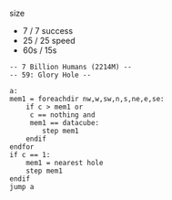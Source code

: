
size
* 7 / 7
success
* 25 / 25
speed
* 60s / 15s

```
-- 7 Billion Humans (2214M) --
-- 59: Glory Hole --

a:
mem1 = foreachdir nw,w,sw,n,s,ne,e,se:
	if c > mem1 or
	 c == nothing and
	 mem1 == datacube:
		step mem1
	endif
endfor
if c == 1:
	mem1 = nearest hole
	step mem1
endif
jump a



```

